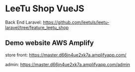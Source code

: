 # LeeTu Shop VueJS

Back End Laravel: https://github.com/leetuls/leetu-laravel/tree/feature_leetu_shop

## Demo website AWS Amplify

store front: https://master.d66jn4ue2xk7a.amplifyapp.com/

admin: https://master.d66jn4ue2xk7a.amplifyapp.com/admin

